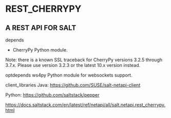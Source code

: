 # REST_CHERRYPY

## A REST API FOR SALT
depends
- CherryPy Python module.

Note: there is a known SSL traceback for CherryPy versions 3.2.5 through 3.7.x. Please use version 3.2.3 or the latest 10.x version instead.

optdepends
ws4py Python module for websockets support.

client_libraries
Java: https://github.com/SUSE/salt-netapi-client

Python: https://github.com/saltstack/pepper

https://docs.saltstack.com/en/latest/ref/netapi/all/salt.netapi.rest_cherrypy.html
